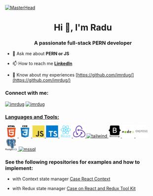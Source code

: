 [![MasterHead](https://miro.medium.com/v2/resize:fit:3200/0*de0IdiUSoJTwgsys.gif)](https://github.com/imrdug/)

<h1 align="center">Hi 👋, I'm Radu</h1>
<h3 align="center">A passionate full-stack PERN developer</h3>

- 💬 Ask me about **PERN or JS**

- 📫 How to reach me **[LinkedIn](https://www.linkedin.com/in/radu-guzun/)**

- 📄 Know about my experiences [https://github.com/imrdug/](https://github.com/imrdug/)

<h3 align="left">Connect with me:</h3>
<p align="left">
<!-- <a href="https://www.leetcode.com/imrdug" target="blank"><img align="center" src="https://leetcode.com/static/images/LeetCode_logo_rvs.png" alt="imrdug" height="30" width="40" /></a> -->
<a href="https://www.codewars.com/users/imrdug/" target="blank"><img align="center" src="https://www.codewars.com/packs/assets/logo.f607a0fb.svg" alt="imrdug" height="30" width="40" /></a>
<a href="https://www.codewars.com/users/imrdug/" target="blank"><img align="center" src="https://www.codewars.com/users/imrdug/badges/small" alt="imrdug"</a>
</p>

<h3 align="left">Languages and Tools:</h3>
<p align="left">
  <a href="https://www.w3.org/html/" target="_blank" rel="noreferrer"> <img src="https://raw.githubusercontent.com/devicons/devicon/master/icons/html5/html5-original-wordmark.svg" alt="html5" width="40" height="40"/> </a>
  <a href="https://www.w3.org/Style/CSS/" target="_blank" rel="noreferrer"> <img src="https://raw.githubusercontent.com/devicons/devicon/master/icons/css3/css3-original-wordmark.svg" alt="css3" width="40" height="40"/> </a>
  <a href="https://developer.mozilla.org/en-US/docs/Web/JavaScript" target="_blank" rel="noreferrer"> <img src="https://raw.githubusercontent.com/devicons/devicon/master/icons/javascript/javascript-original.svg" alt="javascript" width="40" height="40"/> </a>
  <a href="https://www.typescriptlang.org/" target="_blank" rel="noreferrer"> <img src="https://raw.githubusercontent.com/devicons/devicon/master/icons/typescript/typescript-original.svg" alt="typescript" width="40" height="40"/> </a>
  <a href="https://reactjs.org/" target="_blank" rel="noreferrer"> <img src="https://raw.githubusercontent.com/devicons/devicon/master/icons/react/react-original-wordmark.svg" alt="react" width="40" height="40"/> </a>
  <a href="https://redux.js.org" target="_blank" rel="noreferrer"> <img src="https://raw.githubusercontent.com/devicons/devicon/master/icons/redux/redux-original.svg" alt="redux" width="40" height="40"/> </a>
  <a href="https://tailwindcss.com/" target="_blank" rel="noreferrer"> <img src="https://www.vectorlogo.zone/logos/tailwindcss/tailwindcss-icon.svg" alt="tailwind" width="40" height="40"/> </a>
  <a href="https://getbootstrap.com" target="_blank" rel="noreferrer"> <img src="https://raw.githubusercontent.com/devicons/devicon/master/icons/bootstrap/bootstrap-plain-wordmark.svg" alt="bootstrap" width="40" height="40"/> </a>
  <a href="https://nodejs.org" target="_blank" rel="noreferrer"> <img src="https://raw.githubusercontent.com/devicons/devicon/master/icons/nodejs/nodejs-original-wordmark.svg" alt="nodejs" width="40" height="40"/> </a>
  <a href="https://expressjs.com" target="_blank" rel="noreferrer"> <img src="https://raw.githubusercontent.com/devicons/devicon/master/icons/express/express-original-wordmark.svg" alt="express" width="40" height="40"/> </a>
  <a href="https://www.postgresql.org" target="_blank" rel="noreferrer"> <img src="https://raw.githubusercontent.com/devicons/devicon/master/icons/postgresql/postgresql-original-wordmark.svg" alt="postgresql" width="40" height="40"/> </a>
  <a href="https://www.microsoft.com/en-us/sql-server" target="_blank" rel="noreferrer"> <img src="https://www.svgrepo.com/show/303229/microsoft-sql-server-logo.svg" alt="mssql" width="40" height="40"/> </a>
</p>

<h3 align="left">See the following repositories for examples and how to implement:</h3>

 - with Context state manager [Case React Context](https://github.com/imrdug/case_react_context)
  
 - with Redux state manager [Case on React and Redux Tool Kit](https://github.com/imrdug/case_react_redux)
